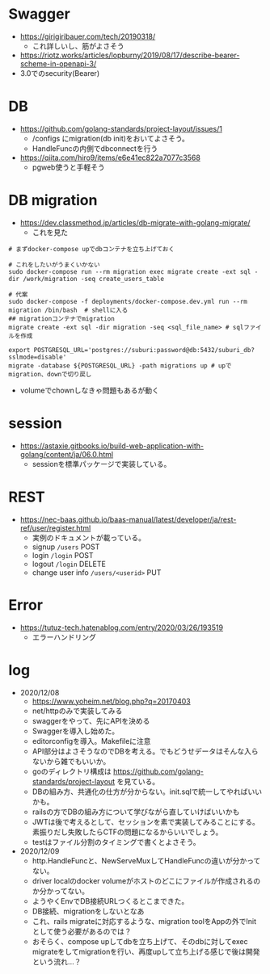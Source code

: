 # Swagger
- https://girigiribauer.com/tech/20190318/
  - これ詳しいし、筋がよさそう
- https://riotz.works/articles/lopburny/2019/08/17/describe-bearer-scheme-in-openapi-3/
-  3.0でのsecurity(Bearer)


# DB
- https://github.com/golang-standards/project-layout/issues/1
  - /configs にmigration(db init)をおいてよさそう。
  - HandleFuncの内側でdbconnectを行う
- https://qiita.com/hiro9/items/e6e41ec822a7077c3568
  - pgweb使うと手軽そう

# DB migration
- https://dev.classmethod.jp/articles/db-migrate-with-golang-migrate/
  - これを見た
```
# まずdocker-compose upでdbコンテナを立ち上げておく

# これをしたいがうまくいかない
sudo docker-compose run --rm migration exec migrate create -ext sql -dir /work/migration -seq create_users_table

# 代案
sudo docker-compose -f deployments/docker-compose.dev.yml run --rm migration /bin/bash  # shellに入る
## migrationコンテナでmigration
migrate create -ext sql -dir migration -seq <sql_file_name> # sqlファイルを作成

export POSTGRESQL_URL='postgres://suburi:password@db:5432/suburi_db?sslmode=disable'
migrate -database ${POSTGRESQL_URL} -path migrations up # upでmigration、downで切り戻し
```
- volumeでchownしなきゃ問題もあるが動く

# session
- https://astaxie.gitbooks.io/build-web-application-with-golang/content/ja/06.0.html
  - sessionを標準パッケージで実装している。

# REST
- https://nec-baas.github.io/baas-manual/latest/developer/ja/rest-ref/user/register.html
  - 実例のドキュメントが載っている。
  - signup `/users` POST
  - login `/login` POST
  - logout `/login` DELETE
  - change user info `/users/<userid>` PUT

# Error
- https://tutuz-tech.hatenablog.com/entry/2020/03/26/193519
  - エラーハンドリング

# log
- 2020/12/08
  - https://www.yoheim.net/blog.php?q=20170403
  - net/httpのみで実装してみる
  - swaggerをやって、先にAPIを決める
  - Swaggerを導入し始めた。
  - editorconfigを導入。Makefileに注意
  - API部分はよさそうなのでDBを考える。でもどうせデータはそんな入らないから雑でもいいか。
  - goのディレクトリ構成は https://github.com/golang-standards/project-layout を見ている。
  - DBの組み方、共通化の仕方が分からない。init.sqlで統一してやればいいかも。
  - railsの方でDBの組み方について学びながら直していけばいいかも
  - JWTは後で考えるとして、セッションを素で実装してみることにする。素振りだし失敗したらCTFの問題になるからいいでしょう。
  - testはファイル分割のタイミングで書くとよさそう。
- 2020/12/09
  - http.HandleFuncと、NewServeMuxしてHandleFuncの違いが分かってない。
  - driver localのdocker volumeがホストのどこにファイルが作成されるのか分かってない。
  - ようやくEnvでDB接続URLつくるとこまできた。
  - DB接続、migrationをしないとなあ
  - これ、rails migrateに対応するような、migration toolをAppの外でInitとして使う必要があるのでは？
  - おそらく、compose upしてdbを立ち上げて、そのdbに対してexec migrateをしてmigrationを行い、再度upして立ち上げる感じで後は開発という流れ...？
